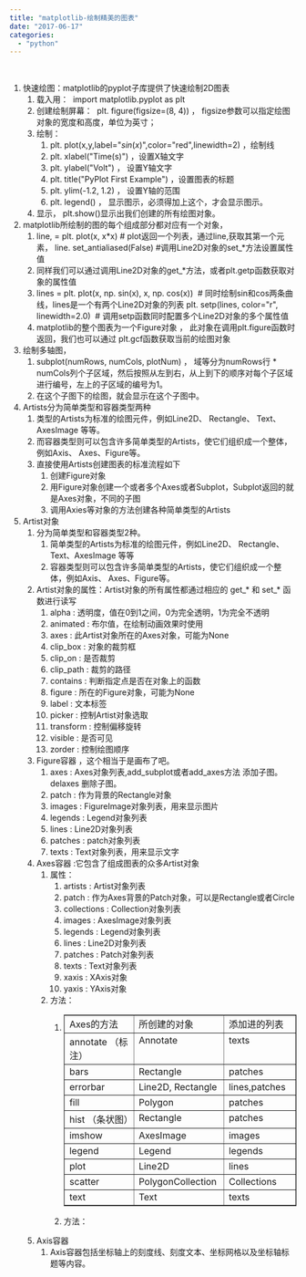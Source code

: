 ```yaml
---
title: "matplotlib-绘制精美的图表"
date: "2017-06-17"
categories: 
  - "python"
---
```


 

1. 快速绘图：matplotlib的pyplot子库提供了快速绘制2D图表
    1. 载入用：  import matplotlib.pyplot as plt
    2. 创建绘制屏幕：  plt. figure(figsize=(8, 4)) ， figsize参数可以指定绘图对象的宽度和高度，单位为英寸；
    3. 绘制：
        1. plt. plot(x,y,label="$sin(x)$",color="red",linewidth=2) ，绘制线
        2. plt. xlabel("Time(s)") ，设置X轴文字
        3. plt. ylabel("Volt") ， 设置Y轴文字
        4. plt. title("PyPlot First Example") ，设置图表的标题
        5. plt. ylim(-1.2, 1.2) ， 设置Y轴的范围
        6. plt. legend() ， 显示图示，必须得加上这个，才会显示图示。
    4. 显示， plt.show()显示出我们创建的所有绘图对象。
2. matplotlib所绘制的图的每个组成部分都对应有一个对象，
    1. line, = plt. plot(x, x\*x) # plot返回一个列表，通过line,获取其第一个元素， line. set\_antialiased(False) #调用Line2D对象的set\_\*方法设置属性值
    2. 同样我们可以通过调用Line2D对象的get\_\*方法，或者plt.getp函数获取对象的属性值
    3. lines = plt. plot(x, np. sin(x), x, np. cos(x))  # 同时绘制sin和cos两条曲线，lines是一个有两个Line2D对象的列表 plt. setp(lines, color="r", linewidth=2.0)  # 调用setp函数同时配置多个Line2D对象的多个属性值
    4. matplotlib的整个图表为一个Figure对象 ， 此对象在调用plt.figure函数时返回，我们也可以通过 plt.gcf函数获取当前的绘图对象
3. 绘制多轴图，
    1. subplot(numRows, numCols, plotNum) ， 域等分为numRows行 \* numCols列个子区域，然后按照从左到右，从上到下的顺序对每个子区域进行编号，左上的子区域的编号为1。
    2. 在这个子图下的绘图，就会显示在这个子图中。
4. Artists分为简单类型和容器类型两种
    1. 类型的Artists为标准的绘图元件，例如Line2D、 Rectangle、 Text、AxesImage 等等。
    2. 而容器类型则可以包含许多简单类型的Artists，使它们组织成一个整体，例如Axis、 Axes、Figure等。
    3. 直接使用Artists创建图表的标准流程如下
        1. 创建Figure对象
        2. 用Figure对象创建一个或者多个Axes或者Subplot，Subplot返回的就是Axes对象，不同的子图
        3. 调用Axies等对象的方法创建各种简单类型的Artists
5. Artist对象
    1. 分为简单类型和容器类型2种。
        1. 简单类型的Artists为标准的绘图元件，例如Line2D、 Rectangle、 Text、AxesImage 等等
        2. 容器类型则可以包含许多简单类型的Artists，使它们组织成一个整体，例如Axis、 Axes、Figure等。
    2. Artist对象的属性：Artist对象的所有属性都通过相应的 get\_\* 和 set\_\* 函数进行读写
        1. alpha : 透明度，值在0到1之间，0为完全透明，1为完全不透明
        2. animated : 布尔值，在绘制动画效果时使用
        3. axes : 此Artist对象所在的Axes对象，可能为None
        4. clip\_box : 对象的裁剪框
        5. clip\_on : 是否裁剪
        6. clip\_path : 裁剪的路径
        7. contains : 判断指定点是否在对象上的函数
        8. figure : 所在的Figure对象，可能为None
        9. label : 文本标签
        10. picker : 控制Artist对象选取
        11. transform : 控制偏移旋转
        12. visible : 是否可见
        13. zorder : 控制绘图顺序
    3. Figure容器 ，这个相当于是画布了吧。
        1. axes : Axes对象列表,add\_subplot或者add\_axes方法 添加子图。delaxes 删除子图。
        2. patch : 作为背景的Rectangle对象
        3. images : FigureImage对象列表，用来显示图片
        4. legends : Legend对象列表
        5. lines : Line2D对象列表
        6. patches : patch对象列表
        7. texts : Text对象列表，用来显示文字
    4. Axes容器 :它包含了组成图表的众多Artist对象
        1. 属性：
            1. artists : Artist对象列表
            2. patch : 作为Axes背景的Patch对象，可以是Rectangle或者Circle
            3. collections : Collection对象列表
            4. images : AxesImage对象列表
            5. legends : Legend对象列表
            6. lines : Line2D对象列表
            7. patches : Patch对象列表
            8. texts : Text对象列表
            9. xaxis : XAxis对象
            10. yaxis : YAxis对象
        2. 方法：
            1. <table class="docutils" border="1"><colgroup><col width="30%"> <col width="39%"> <col width="32%"></colgroup><tbody valign="top"><tr><td style="width: 147px;">Axes的方法</td><td style="width: 191px;">所创建的对象</td><td style="width: 153px;">添加进的列表</td></tr><tr><td style="width: 147px;">annotate （标注）</td><td style="width: 191px;">Annotate</td><td style="width: 153px;">texts</td></tr><tr><td style="width: 147px;">bars</td><td style="width: 191px;">Rectangle</td><td style="width: 153px;">patches</td></tr><tr><td style="width: 147px;">errorbar</td><td style="width: 191px;">Line2D, Rectangle</td><td style="width: 153px;">lines,patches</td></tr><tr><td style="width: 147px;">fill</td><td style="width: 191px;">Polygon</td><td style="width: 153px;">patches</td></tr><tr><td style="width: 147px;">hist （条状图）</td><td style="width: 191px;">Rectangle</td><td style="width: 153px;">patches</td></tr><tr><td style="width: 147px;">imshow</td><td style="width: 191px;">AxesImage</td><td style="width: 153px;">images</td></tr><tr><td style="width: 147px;">legend</td><td style="width: 191px;">Legend</td><td style="width: 153px;">legends</td></tr><tr><td style="width: 147px;">plot</td><td style="width: 191px;">Line2D</td><td style="width: 153px;">lines</td></tr><tr><td style="width: 147px;">scatter</td><td style="width: 191px;">PolygonCollection</td><td style="width: 153px;">Collections</td></tr><tr><td style="width: 147px;">text</td><td style="width: 191px;">Text</td><td style="width: 153px;">texts</td></tr></tbody></table>
                
            2. 方法：
    5. Axis容器
        1. Axis容器包括坐标轴上的刻度线、刻度文本、坐标网格以及坐标轴标题等内容。
